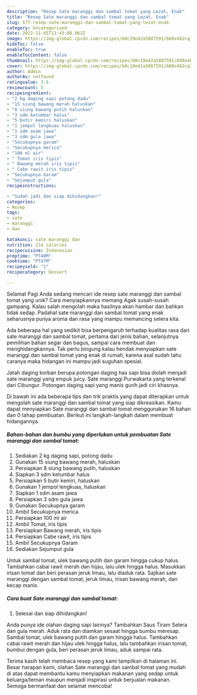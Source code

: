 ```yaml
---
description: "Resep Sate maranggi dan sambal tomat yang Lezat, Enak"
title: "Resep Sate maranggi dan sambal tomat yang Lezat, Enak"
slug: 577-resep-sate-maranggi-dan-sambal-tomat-yang-lezat-enak
category: Uncategorized
date: 2022-11-05T11:43:08.962Z
image: https://img-global.cpcdn.com/recipes/b0c19e42a5887591/680x482cq70/sate-maranggi-dan-sambal-tomat-foto-resep-utama.jpg
hideToc: false
enableToc: true
enableTocContent: false
thumbnail: https://img-global.cpcdn.com/recipes/b0c19e42a5887591/680x482cq70/sate-maranggi-dan-sambal-tomat-foto-resep-utama.jpg
cover: https://img-global.cpcdn.com/recipes/b0c19e42a5887591/680x482cq70/sate-maranggi-dan-sambal-tomat-foto-resep-utama.jpg
author: Admin
authorAv: notfound
ratingvalue: 3.6
reviewcount: 5
recipeingredient:
- "2 kg daging sapi potong dadu"
- "15 siung bawang merah haluskan"
- "8 siung bawang putih haluskan"
- "3 sdm ketumbar halus"
- "5 butir kemiri haluskan"
- "1 jempol lengkuas haluskan"
- "1 sdm asam jawa"
- "3 sdm gula jawa"
- "Secukupnya garam"
- "Secukupnya merica"
- "100 ml air"
- " Tomat iris tipis"
- " Bawang merah iris tipis"
- " Cabe rawit iris tipis"
- "Secukupnya Garam"
- "Sejumput gula"
recipeinstructions:

- "Sudah jadi dan siap dihidangkan!"
categories:
- Resep
tags:
- sate
- maranggi
- dan

katakunci: sate maranggi dan 
nutrition: 214 calories
recipecuisine: Indonesian
preptime: "PT40M"
cooktime: "PT47M"
recipeyield: "1"
recipecategory: Dessert

---
```



Selamat Pagi Anda sedang mencari ide resep sate maranggi dan sambal tomat yang unik? Cara menyiapkannya memang Agak susah-susah gampang. Kalau salah mengolah maka hasilnya akan hambar dan bahkan tidak sedap. Padahal sate maranggi dan sambal tomat yang enak seharusnya punya aroma dan rasa yang mampu memancing selera kita.


Ada beberapa hal yang sedikit bisa berpengaruh terhadap kualitas rasa dari sate maranggi dan sambal tomat, pertama dari jenis bahan, selanjutnya pemilihan bahan segar dan bagus, sampai cara membuat dan menghidangkannya. Tak perlu bingung kalau hendak menyiapkan sate maranggi dan sambal tomat yang enak di rumah, karena asal sudah tahu caranya maka hidangan ini mampu jadi suguhan spesial.

Jatah daging korban berupa potongan daging has sapi bisa diolah menjadi sate maranggi yang empuk juicy. Sate maranggi Purwakarta yang terkenal dari Cibungur. Potongan daging sapi yang manis gurih jadi ciri khasnya.


Di bawah ini ada beberapa tips dan trik praktis yang dapat diterapkan untuk mengolah sate maranggi dan sambal tomat yang siap dikreasikan. Kamu dapat menyiapkan Sate maranggi dan sambal tomat menggunakan 16 bahan dan 0 tahap pembuatan. Berikut ini langkah-langkah dalam membuat hidangannya.

<!--inarticleads1-->

##### Bahan-bahan dan bumbu yang diperlukan untuk pembuatan Sate maranggi dan sambal tomat:

1. Sediakan 2 kg daging sapi, potong dadu
1. Gunakan 15 siung bawang merah, haluskan
1. Persiapkan 8 siung bawang putih, haluskan
1. Siapkan 3 sdm ketumbar halus
1. Persiapkan 5 butir kemiri, haluskan
1. Gunakan 1 jempol lengkuas, haluskan
1. Siapkan 1 sdm asam jawa
1. Persiapkan 3 sdm gula jawa
1. Gunakan Secukupnya garam
1. Ambil Secukupnya merica
1. Persiapkan 100 ml air
1. Ambil  Tomat, iris tipis
1. Persiapkan  Bawang merah, iris tipis
1. Persiapkan  Cabe rawit, iris tipis
1. Ambil Secukupnya Garam
1. Sediakan Sejumput gula


Untuk sambal tomat, ulek bawang putih dan garam hingga cukup halus. Tambahkan cabai rawit merah dan hijau, lalu ulek hingga halus. Masukkan irisan tomat dan beri perasan jeruk limau, lalu diaduk rata. Sajikan sate maranggi dengan sambal tomat, jeruk limau, irisan bawang merah, dan kecap manis. 

<!--inarticleads2-->

##### Cara buat Sate maranggi dan sambal tomat:


1. Selesai dan siap dihidangkan!

Anda punya ide olahan daging sapi lainnya? Tambahkan Saus Tiram Selera dan gula merah. Aduk rata dan diamkan sesaat hingga bumbu meresap. Sambal tomat, ulek bawang putih dan garam hingga halus. Tambahkan cabai rawit merah dan hijau ulek hingga halus, lalu tambahkan irisan tomat, bumbui dengan gula, beri perasan jeruk limau, aduk sampai rata. 

Terima kasih telah membaca resep yang kami tampilkan di halaman ini. Besar harapan kami, olahan Sate maranggi dan sambal tomat yang mudah di atas dapat membantu kamu menyiapkan makanan yang sedap untuk keluarga/teman maupun menjadi inspirasi untuk berjualan makanan. Semoga bermanfaat dan selamat mencoba!
